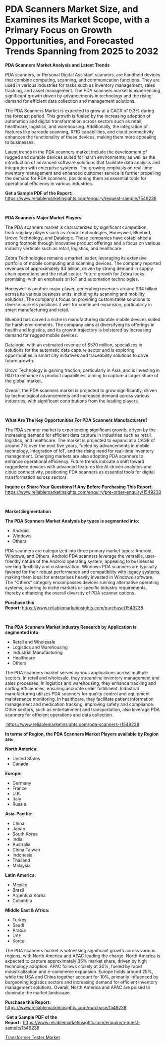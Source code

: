 <p><h1>PDA Scanners Market Size, and Examines its Market Scope, with a Primary Focus on Growth Opportunities, and Forecasted Trends Spanning from 2025 to 2032</h1></p><p><strong>PDA Scanners Market Analysis and Latest Trends</strong></p>
<p><p>PDA scanners, or Personal Digital Assistant scanners, are handheld devices that combine computing, scanning, and communication functions. They are used in various industries for tasks such as inventory management, sales tracking, and asset management. The PDA scanners market is experiencing significant growth driven by advancements in technology and the rising demand for efficient data collection and management solutions. </p><p>The PDA Scanners Market is expected to grow at a CAGR of 9.3% during the forecast period. This growth is fueled by the increasing adoption of automation and digital transformation across sectors such as retail, healthcare, logistics, and warehousing. Additionally, the integration of features like barcode scanning, RFID capabilities, and cloud connectivity enhances the functionality of these devices, making them more appealing to businesses.</p><p>Latest trends in the PDA scanners market include the development of rugged and durable devices suited for harsh environments, as well as the introduction of advanced software solutions that facilitate data analysis and integration with enterprise systems. The growing emphasis on real-time inventory management and enhanced customer service is further propelling the demand for PDA scanners, positioning them as essential tools for operational efficiency in various industries.</p></p>
<p><strong>Get a Sample PDF of the Report:&nbsp;</strong> <a href="https://www.reliablemarketinsights.com/enquiry/request-sample/1549238?utm_campaign=2481&utm_medium=2&utm_source=Github&utm_content=ia&utm_term=20022025&utm_id=pda-scanners">https://www.reliablemarketinsights.com/enquiry/request-sample/1549238</a></p>
<p>&nbsp;</p>
<p><strong>PDA Scanners Major Market Players</strong></p>
<p><p>The PDA scanners market is characterized by significant competition, featuring key players such as Zebra Technologies, Honeywell, Bluebird, Urovo Technology, and Datalogic. These companies have established a strong foothold through innovative product offerings and a focus on various industry verticals such as retail, logistics, and healthcare.</p><p>Zebra Technologies remains a market leader, leveraging its extensive portfolio of mobile computing and scanning devices. The company reported revenues of approximately $4 billion, driven by strong demand in supply chain operations and the retail sector. Future growth for Zebra looks promising, with an emphasis on IoT and automation technologies.</p><p>Honeywell is another major player, generating revenues around $34 billion across its various business units, including its scanning and mobility solutions. The company's focus on providing customizable solutions to diverse markets positions it well for continued expansion, particularly in smart manufacturing and retail.</p><p>Bluebird has carved a niche in manufacturing durable mobile devices suited for harsh environments. The company aims at diversifying its offerings in health and logistics, and its growth trajectory is bolstered by increasing demand for rugged mobile devices.</p><p>Datalogic, with an estimated revenue of $570 million, specializes in solutions for the automatic data capture sector and is exploring opportunities in smart city initiatives and traceability solutions to drive future growth.</p><p>Urovo Technology is gaining traction, particularly in Asia, and is investing in R&D to enhance its product capabilities, aiming to capture a larger share of the global market.</p><p>Overall, the PDA scanners market is projected to grow significantly, driven by technological advancements and increased demand across various industries, with significant contributions from the leading players.</p></p>
<p>&nbsp;</p>
<p><strong>What Are The Key Opportunities For PDA Scanners Manufacturers?</strong></p>
<p><p>The PDA scanner market is experiencing significant growth, driven by the increasing demand for efficient data capture in industries such as retail, logistics, and healthcare. The market is projected to expand at a CAGR of around 7% over the next five years, fueled by advancements in mobile technology, integration of IoT, and the rising need for real-time inventory management. Emerging markets are also adopting PDA scanners to enhance operational efficiency. Future trends indicate a shift toward ruggedized devices with advanced features like AI-driven analytics and cloud connectivity, positioning PDA scanners as essential tools for digital transformation across sectors.</p></p>
<p><strong>Inquire or Share Your Questions If Any Before Purchasing This Report:</strong> <a href="https://www.reliablemarketinsights.com/enquiry/pre-order-enquiry/1549238?utm_campaign=2481&utm_medium=2&utm_source=Github&utm_content=ia&utm_term=20022025&utm_id=pda-scanners">https://www.reliablemarketinsights.com/enquiry/pre-order-enquiry/1549238</a></p>
<p>&nbsp;</p>
<p><strong>Market Segmentation</strong></p>
<p><strong>The PDA Scanners Market Analysis by types is segmented into:</strong></p>
<p><ul><li>Android</li><li>Windows</li><li>Others</li></ul></p>
<p><p>PDA scanners are categorized into three primary market types: Android, Windows, and Others. Android PDA scanners leverage the versatile, user-friendly nature of the Android operating system, appealing to businesses seeking flexibility and customization. Windows PDA scanners are typically favored for their robust performance and compatibility with legacy systems, making them ideal for enterprises heavily invested in Windows software. The "Others" category encompasses devices running alternative operating systems, catering to niche markets or specific industry requirements, thereby enhancing the overall diversity of PDA scanner options.</p></p>
<p><strong>Purchase this Report:&nbsp;</strong><a href="https://www.reliablemarketinsights.com/purchase/1549238?utm_campaign=2481&utm_medium=2&utm_source=Github&utm_content=ia&utm_term=20022025&utm_id=pda-scanners">https://www.reliablemarketinsights.com/purchase/1549238</a></p>
<p>&nbsp;</p>
<p><strong>The PDA Scanners Market Industry Research by Application is segmented into:</strong></p>
<p><ul><li>Retail and Wholesale</li><li>Logistics and Warehousing</li><li>Industrial Manufacturing</li><li>Healthcare</li><li>Others</li></ul></p>
<p><p>The PDA scanners market serves various applications across multiple sectors. In retail and wholesale, they streamline inventory management and sales processes. In logistics and warehousing, they enhance tracking and sorting efficiencies, ensuring accurate order fulfillment. Industrial manufacturing utilizes PDA scanners for quality control and equipment maintenance monitoring. In healthcare, they facilitate patient information management and medication tracking, improving safety and compliance. Other sectors, such as entertainment and transportation, also leverage PDA scanners for efficient operations and data collection.</p></p>
<p><a href="https://www.reliablemarketinsights.com/pda-scanners-r1549238?utm_campaign=2481&utm_medium=2&utm_source=Github&utm_content=ia&utm_term=20022025&utm_id=pda-scanners">&nbsp;https://www.reliablemarketinsights.com/pda-scanners-r1549238</a></p>
<p><strong>In terms of Region, the PDA Scanners Market Players available by Region are:</strong></p>
<p>
    <p> <strong> North America: </strong>
        <ul>
            <li>United States</li>
            <li>Canada</li>
        </ul>
        </p> 
    <p> <strong> Europe: </strong>
        <ul>
            <li>Germany</li>
            <li>France</li>
            <li>U.K.</li>
            <li>Italy</li>
            <li>Russia</li>
        </ul>
        </p> 
    <p> <strong> Asia-Pacific: </strong>
        <ul>
            <li>China</li>
            <li>Japan</li>
            <li>South Korea</li>
            <li>India</li>
            <li>Australia</li>
            <li>China Taiwan</li>
            <li>Indonesia</li>
            <li>Thailand</li>
            <li>Malaysia</li>
        </ul>
        </p> 
    <p> <strong> Latin America: </strong>
        <ul>
            <li>Mexico</li>
            <li>Brazil</li>
            <li>Argentina Korea</li>
            <li>Colombia</li>
        </ul>
        </p> 
    <p> <strong> Middle East & Africa: </strong>
        <ul>
            <li>Turkey</li>
            <li>Saudi</li>
            <li>Arabia</li>
            <li>UAE</li>
            <li>Korea</li>
        </ul>
    </p>
    </p>
<p><p>The PDA scanners market is witnessing significant growth across various regions, with North America and APAC leading the charge. North America is expected to capture approximately 35% market share, driven by high technology adoption. APAC follows closely at 30%, fueled by rapid industrialization and e-commerce expansion. Europe holds around 25%, while the USA and China together account for 10%, primarily influenced by burgeoning logistics sectors and increasing demand for efficient inventory management solutions. Overall, North America and APAC are poised to dominate the market landscape.</p></p>
<p><strong>Purchase this Report: </strong><a href="https://www.reliablemarketinsights.com/purchase/1549238?utm_campaign=2481&utm_medium=2&utm_source=Github&utm_content=ia&utm_term=20022025&utm_id=pda-scanners">https://www.reliablemarketinsights.com/purchase/1549238</a></p>
<p>&nbsp;<strong>Get a Sample PDF of the Report:&nbsp;&nbsp;</strong><a href="https://www.reliablemarketinsights.com/enquiry/request-sample/1549238?utm_campaign=2481&utm_medium=2&utm_source=Github&utm_content=ia&utm_term=20022025&utm_id=pda-scanners">https://www.reliablemarketinsights.com/enquiry/request-sample/1549238</a></p>
<p><strong></strong></p>
<p><p><a href="https://github.com/nabadeneme/Market-Research-Report-List-1/blob/main/transformer-tester-market.md?utm_campaign=2481&utm_medium=2&utm_source=Github&utm_content=ia&utm_term=20022025&utm_id=pda-scanners">Transformer Tester Market</a></p></p>